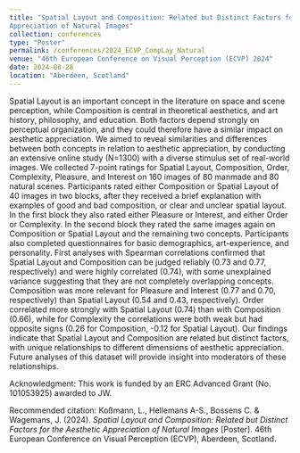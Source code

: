 ```yaml
---
title: "Spatial Layout and Composition: Related but Distinct Factors for the Aesthetic
Appreciation of Natural Images"
collection: conferences
type: "Poster"
permalink: /conferences/2024_ECVP_CompLay_Natural
venue: "46th European Conference on Visual Perception (ECVP) 2024"
date: 2024-08-28
location: "Aberdeen, Scotland"
---
```

Spatial Layout is an important concept in the literature on space and scene perception, while Composition is central in theoretical aesthetics, and art history, philosophy, and education. Both factors depend strongly on perceptual organization, and they could therefore have a similar impact on aesthetic appreciation. We aimed to reveal similarities and differences between both concepts in relation to aesthetic appreciation, by conducting an extensive online study (N=1300) with a diverse stimulus set of real-world images.
We collected 7-point ratings for Spatial Layout, Composition, Order, Complexity, Pleasure, and Interest on 160 images of 80 manmade and 80 natural scenes. Participants rated either Composition or Spatial Layout of 40 images in two blocks, after they received a brief explanation with examples of good and bad composition, or clear and unclear spatial layout. In the first block they also rated either Pleasure or Interest, and either Order or Complexity. In the second block they rated the same images again on Composition or Spatial Layout and the remaining two concepts. Participants also completed questionnaires for basic demographics, art-experience, and personality.
First analyses with Spearman correlations confirmed that Spatial Layout and Composition can be judged reliably (0.73 and 0.77, respectively) and were highly correlated (0.74), with some unexplained variance suggesting that they are not completely overlapping concepts. Composition was more relevant for Pleasure and Interest (0.77 and 0.70, respectively) than Spatial Layout (0.54 and 0.43, respectively). Order correlated more strongly with Spatial Layout (0.74) than with Composition (0.66), while for Complexity the correlations were both weak but had opposite signs (0.26 for Composition, -0.12 for Spatial Layout).
Our findings indicate that Spatial Layout and Composition are related but distinct factors, with unique relationships to different dimensions of aesthetic appreciation. Future analyses of this dataset will provide insight into moderators of these relationships.

Acknowledgment: This work is funded by an ERC Advanced Grant (No. 101053925) awarded to JW.

Recommended citation: Koßmann, L., Hellemans A-S., Bossens C. & Wagemans, J. (2024). <i>Spatial Layout and Composition: Related but Distinct Factors for the Aesthetic Appreciation of Natural Images</i> [Poster]. 46th European Conference on Visual Perception (ECVP), Aberdeen, Scotland.